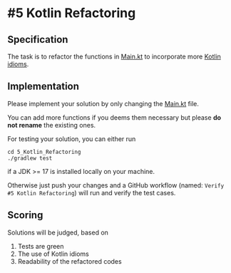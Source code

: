 # #5 Kotlin Refactoring

## Specification

The task is to refactor the functions in [Main.kt](./src/main/kotlin/com/mediamarktsaturn/techsummit23/Main.kt) to incorporate more [Kotlin idioms](https://kotlinlang.org/docs/idioms.html).

## Implementation

Please implement your solution by only changing the [Main.kt](./src/main/kotlin/com/mediamarktsaturn/techsummit23/Main.kt) file.

You can add more functions if you deems them necessary but please **do not rename** the existing ones.

For testing your solution, you can either run

```shell
cd 5_Kotlin_Refactoring
./gradlew test
```

if a JDK >= 17 is installed locally on your machine.

Otherwise just push your changes and a GitHub workflow (named: `Verify #5 Kotlin Refactoring`) will run and verify the test cases.

## Scoring

Solutions will be judged, based on

1. Tests are green
1. The use of Kotlin idioms
1. Readability of the refactored codes

